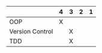 |   | 4  |3   |  2 | 1  |
|---|---|---|---|---|
| OOP  |  X |   |   |   |
|  Version Control |   |  X |   |   |
|  TDD |   |  X |   |   |
